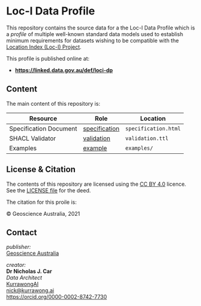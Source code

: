 # Loc-I Data Profile

This repository contains the source data for a the Loc-I Data Profile which is a _profile_ of multiple well-known standard data models used to establish minimum requirements for datasets wishing to be compatible with the [Location Index (Loc-I) Project](https://www.ga.gov.au/locationindex).

This profile is published online at:

* **<https://linked.data.gov.au/def/loci-dp>**


## Content

The main content of this repository is:

| **Resource**           | **Role**                                                           | **Location**         |
|------------------------|--------------------------------------------------------------------|----------------------|
| Specification Document | [specification](https://www.w3.org/TR/dx-prof/#Role:specification) | `specification.html` |
| SHACL Validator        | [validation](https://www.w3.org/TR/dx-prof/#Role:validation)       | `validation.ttl`     |
| Examples               | [example](https://www.w3.org/TR/dx-prof/#Role:example)             | `examples/`          |

## License & Citation
The contents of this repository are licensed using the [CC BY 4.0](https://creativecommons.org/licenses/by/4.0/) licence. See the [LICENSE file](LICENSE) for the deed. 

The citation for this proile is:

&copy; Geoscience Australia, 2021


## Contact
*publisher:*  
[Geoscience Australia](https://www.ga.gov.au)  

*creator:*  
**Dr Nicholas J. Car**  
*Data Architect*  
[KurrawongAI](https://kurrawong.ai)    
<nick@kurrawong.ai>  
<https://orcid.org/0000-0002-8742-7730>